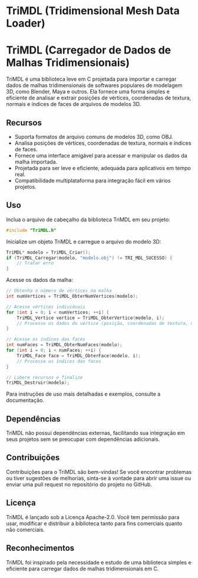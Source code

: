 # TriMDL (Tridimensional Mesh Data Loader)
# TriMDL (Carregador de Dados de Malhas Tridimensionais)

TriMDL é uma biblioteca leve em C projetada para importar e carregar dados de malhas tridimensionais de softwares populares de modelagem 3D, como Blender, Maya e outros. Ela fornece uma forma simples e eficiente de analisar e extrair posições de vértices, coordenadas de textura, normais e índices de faces de arquivos de modelos 3D.

## Recursos

- Suporta formatos de arquivo comuns de modelos 3D, como OBJ.
- Analisa posições de vértices, coordenadas de textura, normais e índices de faces.
- Fornece uma interface amigável para acessar e manipular os dados da malha importada.
- Projetada para ser leve e eficiente, adequada para aplicativos em tempo real.
- Compatibilidade multiplataforma para integração fácil em vários projetos.


## Uso

Inclua o arquivo de cabeçalho da biblioteca TriMDL em seu projeto:

```c
#include "TriMDL.h"
```


Inicialize um objeto TriMDL e carregue o arquivo do modelo 3D:

```c
TriMDL* modelo = TriMDL_Criar();
if (TriMDL_Carregar(modelo, "modelo.obj") != TRI_MDL_SUCESSO) {
    // Tratar erro
}
```

Acesse os dados da malha:

```c
// Obtenha o número de vértices na malha
int numVertices = TriMDL_ObterNumVertices(modelo);

// Acesse vértices individuais
for (int i = 0; i < numVertices; ++i) {
    TriMDL_Vertice vertice = TriMDL_ObterVertice(modelo, i);
    // Processe os dados do vértice (posição, coordenadas de textura, normais, etc.)
}

// Acesse os índices das faces
int numFaces = TriMDL_ObterNumFaces(modelo);
for (int i = 0; i < numFaces; ++i) {
    TriMDL_Face face = TriMDL_ObterFace(modelo, i);
    // Processe os índices das faces
}

// Libere recursos e finalize
TriMDL_Destruir(modelo);
```

Para instruções de uso mais detalhadas e exemplos, consulte a documentação.

## Dependências

TriMDL não possui dependências externas, facilitando sua integração em seus projetos sem se preocupar com dependências adicionais.

## Contribuições

Contribuições para o TriMDL são bem-vindas! Se você encontrar problemas ou tiver sugestões de melhorias, sinta-se à vontade para abrir uma issue ou enviar uma pull request no repositório do projeto no GitHub.

## Licença

TriMDL é lançado sob a Licença Apache-2.0. Você tem permissão para usar, modificar e distribuir a biblioteca tanto para fins comerciais quanto não comerciais.

## Reconhecimentos

TriMDL foi inspirado pela necessidade e estudo de uma biblioteca simples e eficiente para carregar dados de malhas tridimensionais em C.

